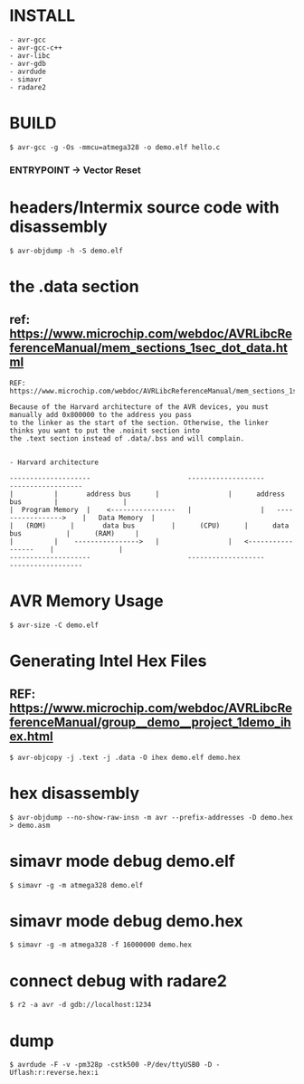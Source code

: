 # INSTALL
~~~
- avr-gcc
- avr-gcc-c++
- avr-libc
- avr-gdb
- avrdude
- simavr
- radare2
~~~

# BUILD
~~~
$ avr-gcc -g -Os -mmcu=atmega328 -o demo.elf hello.c
~~~

### ENTRYPOINT -> Vector Reset

# headers/Intermix source code with disassembly
~~~
$ avr-objdump -h -S demo.elf
~~~

# the .data section 
## ref: https://www.microchip.com/webdoc/AVRLibcReferenceManual/mem_sections_1sec_dot_data.html
~~~
REF: https://www.microchip.com/webdoc/AVRLibcReferenceManual/mem_sections_1sec_dot_noinit.html#mem_sections_1harvard_arch

Because of the Harvard architecture of the AVR devices, you must manually add 0x800000 to the address you pass
to the linker as the start of the section. Otherwise, the linker thinks you want to put the .noinit section into
the .text section instead of .data/.bss and will complain.


- Harvard architecture 

--------------------                        -------------------                         ------------------
|		   |       address bus      |                 |      address bus        |                |
|  Program Memory  |    <----------------   |                 |   ----------------->    |   Data Memory  |
|	(ROM)      |       data bus         |      (CPU)      |      data bus           |      (RAM)     |
|		   |    ---------------->   |                 |   <-----------------    |                |
--------------------                        -------------------                         ------------------
~~~

# AVR Memory Usage
~~~
$ avr-size -C demo.elf
~~~

# Generating Intel Hex Files
## REF: https://www.microchip.com/webdoc/AVRLibcReferenceManual/group__demo__project_1demo_ihex.html
~~~
$ avr-objcopy -j .text -j .data -O ihex demo.elf demo.hex
~~~

# hex disassembly
~~~
$ avr-objdump --no-show-raw-insn -m avr --prefix-addresses -D demo.hex > demo.asm
~~~

# simavr mode debug demo.elf
~~~
$ simavr -g -m atmega328 demo.elf
~~~

# simavr mode debug demo.hex
~~~
$ simavr -g -m atmega328 -f 16000000 demo.hex
~~~

# connect debug with radare2
~~~
$ r2 -a avr -d gdb://localhost:1234
~~~

# dump
~~~
$ avrdude -F -v -pm328p -cstk500 -P/dev/ttyUSB0 -D -Uflash:r:reverse.hex:i
~~~
